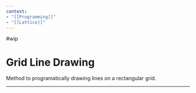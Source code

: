 ```yaml
---
context:
- "[[Programming]]"
- "[[Lattice]]"
---
```


#wip

# Grid Line Drawing

Method to programatically drawing lines on a rectangular grid.

---


